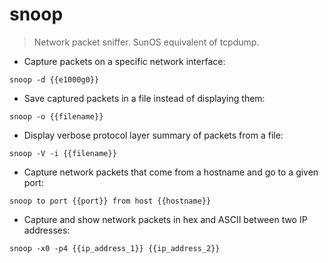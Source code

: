 # snoop

> Network packet sniffer.
> SunOS equivalent of tcpdump.

- Capture packets on a specific network interface:

`snoop -d {{e1000g0}}`

- Save captured packets in a file instead of displaying them:

`snoop -o {{filename}}`

- Display verbose protocol layer summary of packets from a file:

`snoop -V -i {{filename}}`

- Capture network packets that come from a hostname and go to a given port:

`snoop to port {{port}} from host {{hostname}}`

- Capture and show network packets in hex and ASCII between two IP addresses:

`snoop -x0 -p4 {{ip_address_1}} {{ip_address_2}}`
